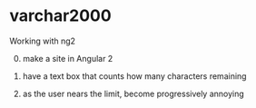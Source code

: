 # varchar2000
Working with ng2


0) make a site in Angular 2

1) have a text box that counts how many characters remaining

2) as the user nears the limit, become progressively annoying
